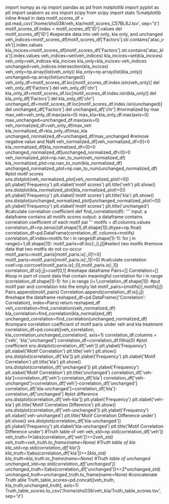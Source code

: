 import numpy as np
import pandas as pd
from matplotlib import pyplot as plt
import seaborn as sns
import scipy
from scipy import stats
%matplotlib inline
#read in data
motif_scores_df = pd.read_csv('/home/shs038/veh_kla/motif_scores_C57BL6J.tsv', sep='\t')
motif_scores_df.index = motif_scores_df['ID'].values
del motif_scores_df['ID']
#seperate data into veh only, kla only, and unchanged
veh_indices=motif_scores_df[motif_scores_df['Factors'].str.contains('atac_veh')].index.values
kla_incices=motif_scores_df[motif_scores_df['Factors'].str.contains('atac_kla')].index.values
veh_indices=set(veh_indices)
kla_incices=set(kla_incices)
veh_only=veh_indices-kla_incices
kla_only=kla_incices-veh_indices
unchanged=veh_indices.intersection(kla_incices)
veh_only=np.array(list(veh_only))
kla_only=np.array(list(kla_only))
unchanged=np.array(list(unchanged))
veh_only_df=motif_scores_df.loc[motif_scores_df.index.isin(veh_only)]
del veh_only_df['Factors']
del veh_only_df['chr']
kla_only_df=motif_scores_df.loc[motif_scores_df.index.isin(kla_only)]
del kla_only_df['Factors']
del kla_only_df['chr']
unchanged_df=motif_scores_df.loc[motif_scores_df.index.isin(unchanged)]
del unchanged_df['Factors']
del unchanged_df['chr']
#normalized by max 
max_veh=veh_only_df.max(axis=0)
max_kla=kla_only_df.max(axis=0)
max_unchanged=unchanged_df.max(axis=0)
veh_normalized_df=veh_only_df/max_veh
kla_normalized_df=kla_only_df/max_kla
unchanged_normalized_df=unchanged_df/max_unchanged
#remove negative value and NaN
veh_normalized_df[veh_normalized_df<0]=0
kla_normalized_df[kla_normalized_df<0]=0
unchanged_normalized_df[unchanged_normalized_df<0]=0
veh_normalized_plot=np.nan_to_num(veh_normalized_df)
kla_normalized_plot=np.nan_to_num(kla_normalized_df)
unchanged_normalized_plot=np.nan_to_num(unchanged_normalized_df)
#plot motif scores
sns.distplot(veh_normalized_plot[veh_normalized_plot!=0])
plt.ylabel('Frequency')
plt.xlabel('motif scores')
plt.title('veh')
plt.show()
sns.distplot(kla_normalized_plot[kla_normalized_plot!=0])
plt.ylabel('Frequency')
plt.xlabel('motif scores')
plt.title('kla')
plt.show()
sns.distplot(unchanged_normalized_plot[unchanged_normalized_plot!=0])
plt.ylabel('Frequency')
plt.xlabel('motif scores')
plt.title('unchanged')
#calculate correlation coefficient 
def find_correlation(df):
    '''
    input: a dataframe contains all motifs scores
    output: a dataframe contains correlation coefficient of each motif pai
    '''
    motifs = df.columns.values
    correlation_df=np.zeros((df.shape[1],df.shape[1]),dtype=np.float)
    correlation_df=pd.DataFrame(correlation_df, columns=motifs)
    correlation_df.index=motifs
    for i in range(df.shape[1]-1):
        for j in range(i+1,df.shape[1]):
            motif_paris=df.iloc[:,[i,j]]#select two moitfs
            #remove data that two motfis do not co-occur
            motif_paris=motif_paris[motif_paris.ix[:,0]!=0]
            motif_paris=motif_paris[motif_paris.ix[:,1]!=0]
            #calculate correlation
            coef=np.corrcoef(motif_paris.ix[:,0],motif_paris.ix[:,1])
            correlation_df.ix[i,j]=coef[0,1]
    #reshape dataframe
    Pairs=[]
    Correlation=[]
    #loop in part of count data that contain meaningful correlation
    for i in range (correlation_df.shape[1]-1):
        for j in range (i+1,correlation_df.shape[1]):
            #put motif pair and correlation into the empty list
            motif_pairs=(motifs[i],motifs[j])
            Pairs.append(motif_pairs)
            Correlation.append(correlation_df.ix[i,j])
    #reshape the dataframe
    reshaped_df=pd.DataFrame({'Correlation': Correlation}, index=Pairs)
    return reshaped_df
veh_correlation=find_correlation(veh_normalized_df)
kla_correlation=find_correlation(kla_normalized_df)
unchanged_correlation=find_correlation(unchanged_normalized_df)
#compare correlation coefficient of motif paris under veh and kla treatment
correlation_df=pd.concat([veh_correlation, kla_correlation,unchanged_correlation], axis=1)
correlation_df.columns = ['veh', 'kla','unchanged']
correlation_df=correlation_df.fillna(0)
#plot coefficient
sns.distplot(correlation_df['veh'])
plt.ylabel('Frequency')
plt.xlabel('Motif Correlation')
plt.title('veh') 
plt.show()
sns.distplot(correlation_df['kla'])
plt.ylabel('Frequency')
plt.xlabel('Motif Correlation')
plt.title('kla')
plt.show()
sns.distplot(correlation_df['unchanged'])
plt.ylabel('Frequency')
plt.xlabel('Motif Correlation')
plt.title('unchanged') 
correlation_df['veh-kla']=correlation_df['veh']-correlation_df['kla']
correlation_df['veh-unchanged']=correlation_df['veh']-correlation_df['unchanged']
correlation_df['kla-unchanged']=correlation_df['kla']-correlation_df['unchanged']
#plot difference
sns.distplot(correlation_df['veh-kla'])
plt.ylabel('Frequency')
plt.xlabel('veh-kla')
plt.title('Motif Correlation Difference') 
plt.show()
sns.distplot(correlation_df['veh-unchanged'])
plt.ylabel('Frequency')
plt.xlabel('veh-unchanged')
plt.title('Motif Correlation Difference under') 
plt.show()
sns.distplot(correlation_df['kla-unchanged'])
plt.ylabel('Frequency')
plt.xlabel('kla-unchanged')
plt.title('Motif Correlation Difference under') 
#Truth table of veh
veh_std=np.std(correlation_df['veh'])
veh_truth=1*(abs(correlation_df['veh'])>=2*veh_std)
veh_truth=veh_truth.to_frame(name=None)
#Truth table of kla
kla_std=np.std(correlation_df['kla'])
kla_truth=1*(abs(correlation_df['kla'])>=2*kla_std)
kla_truth=kla_truth.to_frame(name=None)
#Truth table of unchanged
unchanged_std=np.std(correlation_df['unchanged'])
unchanged_truth=1*(abs(correlation_df['unchanged'])>=2*unchanged_std)
unchanged_truth=unchanged_truth.to_frame(name=None)
#concatenate Truth able
Truth_table_scores=pd.concat([veh_truth, kla_truth,unchanged_truth], axis=1)
Truth_table_scores.to_csv('/home/shs038/veh_kla/Truth_table_scores.tsv', sep='\t')
